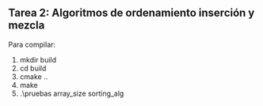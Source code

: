 ## Tarea 2: Algoritmos de ordenamiento inserción y mezcla

Para compilar:
1. mkdir build
2. cd build
3. cmake ..
4. make
5. .\pruebas array\_size sorting\_alg
